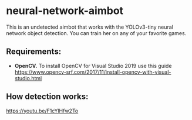 # neural-network-aimbot
This is an undetected aimbot that works with the YOLOv3-tiny neural network object detection. You can train her on any of your favorite games.

## Requirements:
* **OpenCV.** To install OpenCV for Visual Studio 2019 use this guide https://www.opencv-srf.com/2017/11/install-opencv-with-visual-studio.html

## How detection works:
https://youtu.be/F1cYlHfw2To

